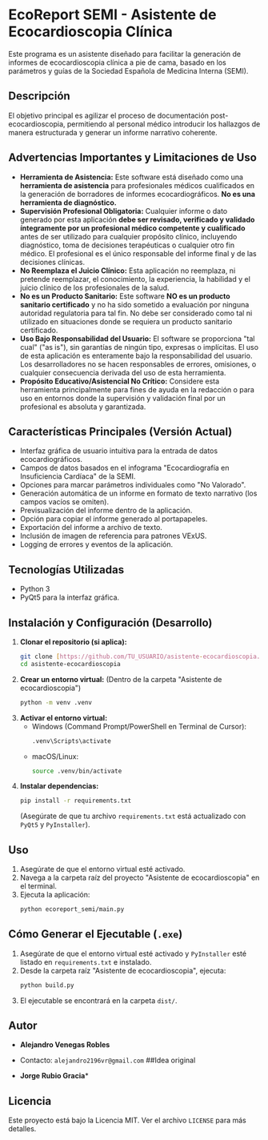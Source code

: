 # EcoReport SEMI - Asistente de Ecocardioscopia Clínica

Este programa es un asistente diseñado para facilitar la generación de informes de ecocardioscopia clínica a pie de cama, basado en los parámetros y guías de la Sociedad Española de Medicina Interna (SEMI).

## Descripción

El objetivo principal es agilizar el proceso de documentación post-ecocardioscopia, permitiendo al personal médico introducir los hallazgos de manera estructurada y generar un informe narrativo coherente.

## Advertencias Importantes y Limitaciones de Uso

* **Herramienta de Asistencia:** Este software está diseñado como una **herramienta de asistencia** para profesionales médicos cualificados en la generación de borradores de informes ecocardiográficos. **No es una herramienta de diagnóstico.**
* **Supervisión Profesional Obligatoria:** Cualquier informe o dato generado por esta aplicación **debe ser revisado, verificado y validado íntegramente por un profesional médico competente y cualificado** antes de ser utilizado para cualquier propósito clínico, incluyendo diagnóstico, toma de decisiones terapéuticas o cualquier otro fin médico. El profesional es el único responsable del informe final y de las decisiones clínicas.
* **No Reemplaza el Juicio Clínico:** Esta aplicación no reemplaza, ni pretende reemplazar, el conocimiento, la experiencia, la habilidad y el juicio clínico de los profesionales de la salud.
* **No es un Producto Sanitario:** Este software **NO es un producto sanitario certificado** y no ha sido sometido a evaluación por ninguna autoridad regulatoria para tal fin. No debe ser considerado como tal ni utilizado en situaciones donde se requiera un producto sanitario certificado.
* **Uso Bajo Responsabilidad del Usuario:** El software se proporciona "tal cual" ("as is"), sin garantías de ningún tipo, expresas o implícitas. El uso de esta aplicación es enteramente bajo la responsabilidad del usuario. Los desarrolladores no se hacen responsables de errores, omisiones, o cualquier consecuencia derivada del uso de esta herramienta.
* **Propósito Educativo/Asistencial No Crítico:** Considere esta herramienta principalmente para fines de ayuda en la redacción o para uso en entornos donde la supervisión y validación final por un profesional es absoluta y garantizada.


## Características Principales (Versión Actual)

* Interfaz gráfica de usuario intuitiva para la entrada de datos ecocardiográficos.
* Campos de datos basados en el infograma "Ecocardiografía en Insuficiencia Cardíaca" de la SEMI.
* Opciones para marcar parámetros individuales como "No Valorado".
* Generación automática de un informe en formato de texto narrativo (los campos vacíos se omiten).
* Previsualización del informe dentro de la aplicación.
* Opción para copiar el informe generado al portapapeles.
* Exportación del informe a archivo de texto.
* Inclusión de imagen de referencia para patrones VExUS.
* Logging de errores y eventos de la aplicación.

## Tecnologías Utilizadas

* Python 3
* PyQt5 para la interfaz gráfica.

## Instalación y Configuración (Desarrollo)

1.  **Clonar el repositorio (si aplica):**
    ```bash
    git clone [https://github.com/TU_USUARIO/asistente-ecocardioscopia.git](https://github.com/TU_USUARIO/asistente-ecocardioscopia.git)
    cd asistente-ecocardioscopia
    ```
2.  **Crear un entorno virtual:**
    (Dentro de la carpeta "Asistente de ecocardioscopia")
    ```bash
    python -m venv .venv
    ```
3.  **Activar el entorno virtual:**
    * Windows (Command Prompt/PowerShell en Terminal de Cursor):
        ```bash
        .venv\Scripts\activate
        ```
    * macOS/Linux:
        ```bash
        source .venv/bin/activate
        ```
4.  **Instalar dependencias:**
    ```bash
    pip install -r requirements.txt
    ```
    (Asegúrate de que tu archivo `requirements.txt` está actualizado con `PyQt5` y `PyInstaller`).

## Uso

1.  Asegúrate de que el entorno virtual esté activado.
2.  Navega a la carpeta raíz del proyecto "Asistente de ecocardioscopia" en el terminal.
3.  Ejecuta la aplicación:
    ```bash
    python ecoreport_semi/main.py
    ```

## Cómo Generar el Ejecutable (`.exe`)

1.  Asegúrate de que el entorno virtual esté activado y `PyInstaller` esté listado en `requirements.txt` e instalado.
2.  Desde la carpeta raíz "Asistente de ecocardioscopia", ejecuta:
    ```bash
    python build.py
    ```
3.  El ejecutable se encontrará en la carpeta `dist/`.

## Autor

* **Alejandro Venegas Robles**
* Contacto: `alejandro2196vr@gmail.com`
##Idea original

* **Jorge Rubio Gracia***


## Licencia

Este proyecto está bajo la Licencia MIT. Ver el archivo `LICENSE` para más detalles.
